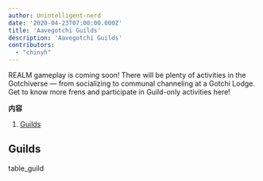 ```yaml
---
author: Unintelligent-nerd
date: '2020-04-23T07:00:00.000Z'
title: 'Aavegotchi Guilds'
description: 'Aavegotchi Guilds'
contributors:
  - "chinyh"
---
```


REALM gameplay is coming soon! There will be plenty of activities in the Gotchiverse — from socializing to communal channeling at a Gotchi Lodge. Get to know more frens and participate in Guild-only activities here!

<div class="contentsBox">

**内容**

<ol>
<li><a href=#guilds>Guilds</a></li>
</ol>

</div>

## Guilds

table_guild